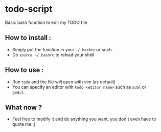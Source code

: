 # todo-script
Basic bash function to edit my TODO file

## How to install :
- Simply put the function in your `~/.bashrc` or such
- Do `source ~/.bashrc` to reload your shell

## How to use :
- Run `todo` and the file will open with vim (as default)
- You can specify an editor with `todo <editor name>` such as `subl` or `gedit`.

## What now ?
- Feel free to modify it and do anything you want, you don't even have to quote me :)
